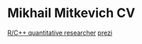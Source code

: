 # Mikhail Mitkevich CV

[R/C++ quantitative researcher](https://github.com/mmitkevich/cv/blob/master/pdf/mmitkevich201609.pdf)
[prezi](https://github.com/mmitkevich/cv/blob/master/pdf/prezi.pdf)
